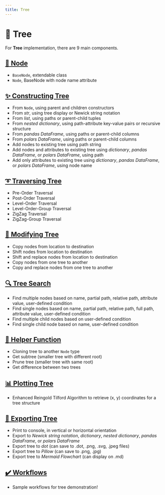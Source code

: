 ```yaml
---
title: Tree
---
```


# 🌲 Tree

For **Tree** implementation, there are 9 main components.

## [**🌺 Node**](../bigtree/node/index.md)
- ``BaseNode``, extendable class
- ``Node``, BaseNode with node name attribute

## [**✨ Constructing Tree**](../bigtree/tree/construct.md)
- From `Node`, using parent and children constructors
- From *str*, using tree display or Newick string notation
- From *list*, using paths or parent-child tuples
- From *nested dictionary*, using path-attribute key-value pairs or recursive structure
- From *pandas DataFrame*, using paths or parent-child columns
- From *polars DataFrame*, using paths or parent-child columns
- Add nodes to existing tree using path string
- Add nodes and attributes to existing tree using *dictionary*, *pandas DataFrame*, or *polars DataFrame*, using path
- Add only attributes to existing tree using *dictionary*, *pandas DataFrame*, or *polars DataFrame*, using node name

## [**➰ Traversing Tree**](../bigtree/utils/iterators.md)
- Pre-Order Traversal
- Post-Order Traversal
- Level-Order Traversal
- Level-Order-Group Traversal
- ZigZag Traversal
- ZigZag-Group Traversal

## [**📝 Modifying Tree**](../bigtree/tree/modify.md)
- Copy nodes from location to destination
- Shift nodes from location to destination
- Shift and replace nodes from location to destination
- Copy nodes from one tree to another
- Copy and replace nodes from one tree to another

## [**🔍 Tree Search**](../bigtree/tree/search.md)
- Find multiple nodes based on name, partial path, relative path, attribute value, user-defined condition
- Find single nodes based on name, partial path, relative path, full path, attribute value, user-defined condition
- Find multiple child nodes based on user-defined condition
- Find single child node based on name, user-defined condition

## [**🔧 Helper Function**](../bigtree/tree/helper.md)
- Cloning tree to another `Node` type
- Get subtree (smaller tree with different root)
- Prune tree (smaller tree with same root)
- Get difference between two trees

## [**📊 Plotting Tree**](../bigtree/utils/plot.md)
- Enhanced Reingold Tilford Algorithm to retrieve (x, y) coordinates for a tree structure

## [**🔨 Exporting Tree**](../bigtree/tree/export.md)
- Print to console, in vertical or horizontal orientation
- Export to *Newick string notation*, *dictionary*, *nested dictionary*, *pandas DataFrame*, or *polars DataFrame*
- Export tree to *dot* (can save to .dot, .png, .svg, .jpeg files)
- Export tree to *Pillow* (can save to .png, .jpg)
- Export tree to *Mermaid Flowchart* (can display on .md)

## [**✔️ Workflows**](../bigtree/workflows/index.md)
- Sample workflows for tree demonstration!
